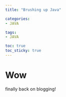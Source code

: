 ```yaml
---
title: "Brushing up Java"

categories:
- JAVA

tags:
- JAVA

toc: true
toc_sticky: true
---
```


# Wow
finally back on blogging!

